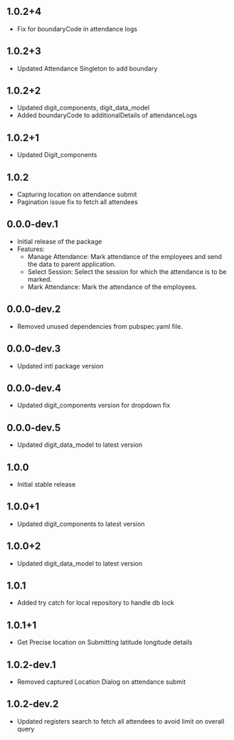 ## 1.0.2+4
* Fix for boundaryCode in attendance logs

## 1.0.2+3
* Updated Attendance Singleton to add boundary

## 1.0.2+2
* Updated digit_components, digit_data_model
* Added boundaryCode to additionalDetails of attendanceLogs

## 1.0.2+1
* Updated Digit_components

## 1.0.2
* Capturing location on attendance submit
* Pagination issue fix to fetch all attendees

## 0.0.0-dev.1

* Initial release of the package 
* Features:
  - Manage Attendance: Mark attendance of the employees and send the data to parent application.
  - Select Session: Select the session for which the attendance is to be marked.
  - Mark Attendance: Mark the attendance of the employees.

## 0.0.0-dev.2

* Removed unused dependencies from pubspec.yaml file.

## 0.0.0-dev.3

* Updated intl package version


## 0.0.0-dev.4

* Updated digit_components version for dropdown fix

## 0.0.0-dev.5

* Updated digit_data_model to latest version

## 1.0.0

* Initial stable release

## 1.0.0+1

* Updated digit_components to latest version

## 1.0.0+2

* Updated digit_data_model to latest version

## 1.0.1

* Added try catch for local repository to handle db lock

## 1.0.1+1
* Get Precise location on Submitting latitude longitude details

## 1.0.2-dev.1
* Removed captured Location Dialog on attendance submit

## 1.0.2-dev.2
* Updated registers search to fetch all attendees to avoid limit on overall query